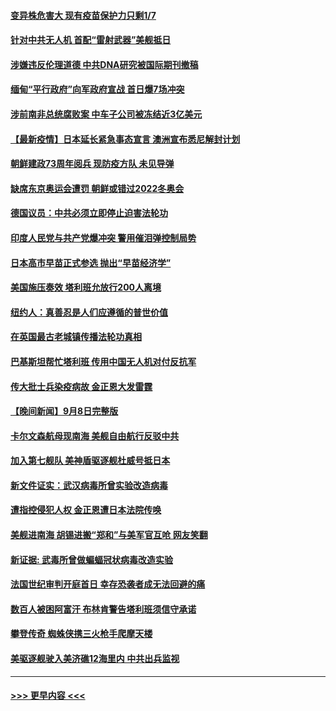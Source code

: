 #### [变异株危害大 现有疫苗保护力只剩1/7](../pages/prog202/a103212392.md?t=09100651) 
#### [针对中共无人机 首配“雷射武器”美舰抵日](../pages/prog202/a103212367.md?t=09100651) 
#### [涉嫌违反伦理道德 中共DNA研究被国际期刊撤稿](../pages/prog202/a103212345.md?t=09100651) 
#### [缅甸“平行政府”向军政府宣战 首日爆7场冲突](../pages/prog202/a103212333.md?t=09100651) 
#### [涉前南非总统腐败案 中车子公司被冻结近3亿美元](../pages/prog202/a103212097.md?t=09100651) 
#### [【最新疫情】日本延长紧急事态宣言 澳洲宣布悉尼解封计划](../pages/prog202/a103212157.md?t=09100651) 
#### [朝鲜建政73周年阅兵 现防疫方队 未见导弹](../pages/prog202/a103212085.md?t=09100651) 
#### [缺席东京奥运会遭罚 朝鲜或错过2022冬奥会](../pages/prog202/a103211974.md?t=09100651) 
#### [德国议员：中共必须立即停止迫害法轮功](../pages/prog202/a103211925.md?t=09100651) 
#### [印度人民党与共产党爆冲突 警用催泪弹控制局势](../pages/prog202/a103211710.md?t=09100651) 
#### [日本高市早苗正式参选 抛出“早苗经济学”](../pages/prog202/a103211842.md?t=09100651) 
#### [美国施压奏效 塔利班允放行200人离境](../pages/prog202/a103211850.md?t=09100651) 
#### [纽约人：真善忍是人们应遵循的普世价值](../pages/prog202/a103211816.md?t=09100651) 
#### [在英国最古老城镇传播法轮功真相](../pages/prog202/a103211804.md?t=09100651) 
#### [巴基斯坦帮忙塔利班 传用中国无人机对付反抗军](../pages/prog202/a103211747.md?t=09100651) 
#### [传大批士兵染疫病故 金正恩大发雷霆](../pages/prog202/a103211722.md?t=09100651) 
#### [【晚间新闻】9月8日完整版](../pages/prog202/a103211590.md?t=09100651) 
#### [卡尔文森航母现南海 美舰自由航行反驳中共](../pages/prog202/a103211356.md?t=09100651) 
#### [加入第七舰队 美神盾驱逐舰杜威号抵日本](../pages/prog202/a103211679.md?t=09100651) 
#### [新文件证实：武汉病毒所曾实验改造病毒](../pages/prog202/a103211610.md?t=09100651) 
#### [遭指控侵犯人权 金正恩遭日本法院传唤](../pages/prog202/a103211079.md?t=09100651) 
#### [美舰进南海 胡锡进搬“郑和”与美军官互呛 网友笑翻](../pages/prog202/a103211493.md?t=09100651) 
#### [新证据: 武毒所曾做蝙蝠冠状病毒改造实验](../pages/prog202/a103211459.md?t=09100651) 
#### [法国世纪审判开庭首日 幸存恐袭者成无法回避的痛](../pages/prog202/a103211439.md?t=09100651) 
#### [数百人被困阿富汗 布林肯警告塔利班须信守承诺](../pages/prog202/a103211324.md?t=09100651) 
#### [攀登传奇 蜘蛛侠携三火枪手爬摩天楼](../pages/prog202/a103211400.md?t=09100651) 
#### [美驱逐舰驶入美济礁12海里内 中共出兵监视](../pages/prog202/a103211395.md?t=09100651) 

----
#### [ >>> 更早内容 <<< ](../indexes/prog202-earlier.md)
